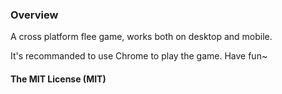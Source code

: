 ### Overview

A cross platform flee game, works both on desktop and mobile.

It's recommanded to use Chrome to play the game. Have fun~

#### The MIT License (MIT)
